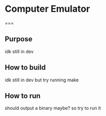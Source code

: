 # Computer Emulator
===
## Purpose
idk still in dev

## How to build
idk still in dev
but try running make

## How to run
should output a binary maybe? so try to run it


